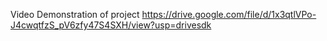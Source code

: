 Video Demonstration of project
https://drive.google.com/file/d/1x3qtlVPo-J4cwqtfzS_pV6zfy47S4SXH/view?usp=drivesdk
